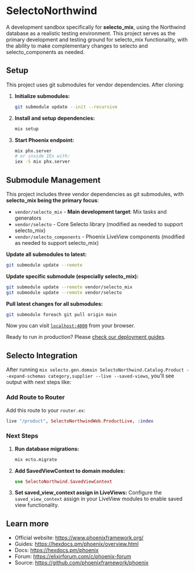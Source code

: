 # SelectoNorthwind

A development sandbox specifically for **selecto_mix**, using the Northwind database as a realistic testing environment. This project serves as the primary development and testing ground for selecto_mix functionality, with the ability to make complementary changes to selecto and selecto_components as needed.

## Setup

This project uses git submodules for vendor dependencies. After cloning:

1. **Initialize submodules:**
   ```bash
   git submodule update --init --recursive
   ```

2. **Install and setup dependencies:**
   ```bash
   mix setup
   ```

3. **Start Phoenix endpoint:**
   ```bash
   mix phx.server
   # or inside IEx with:
   iex -S mix phx.server
   ```

## Submodule Management

This project includes three vendor dependencies as git submodules, with **selecto_mix being the primary focus**:
- `vendor/selecto_mix` - **Main development target**: Mix tasks and generators
- `vendor/selecto` - Core Selecto library (modified as needed to support selecto_mix)
- `vendor/selecto_components` - Phoenix LiveView components (modified as needed to support selecto_mix)

**Update all submodules to latest:**
```bash
git submodule update --remote
```

**Update specific submodule (especially selecto_mix):**
```bash
git submodule update --remote vendor/selecto_mix
git submodule update --remote vendor/selecto
```

**Pull latest changes for all submodules:**
```bash
git submodule foreach git pull origin main
```

Now you can visit [`localhost:4000`](http://localhost:4000) from your browser.

Ready to run in production? Please [check our deployment guides](https://hexdocs.pm/phoenix/deployment.html).

## Selecto Integration

After running `mix selecto.gen.domain SelectoNorthwind.Catalog.Product --expand-schemas category,supplier --live --saved-views`, you'll see output with next steps like:

### Add Route to Router

Add this route to your `router.ex`:
```elixir
live "/product", SelectoNorthwindWeb.ProductLive, :index
```

### Next Steps

1. **Run database migrations:**
   ```bash
   mix ecto.migrate
   ```

2. **Add SavedViewContext to domain modules:**
   ```elixir
   use SelectoNorthwind.SavedViewContext
   ```

3. **Set saved_view_context assign in LiveViews:**
   Configure the `saved_view_context` assign in your LiveView modules to enable saved view functionality.

## Learn more

* Official website: https://www.phoenixframework.org/
* Guides: https://hexdocs.pm/phoenix/overview.html
* Docs: https://hexdocs.pm/phoenix
* Forum: https://elixirforum.com/c/phoenix-forum
* Source: https://github.com/phoenixframework/phoenix
